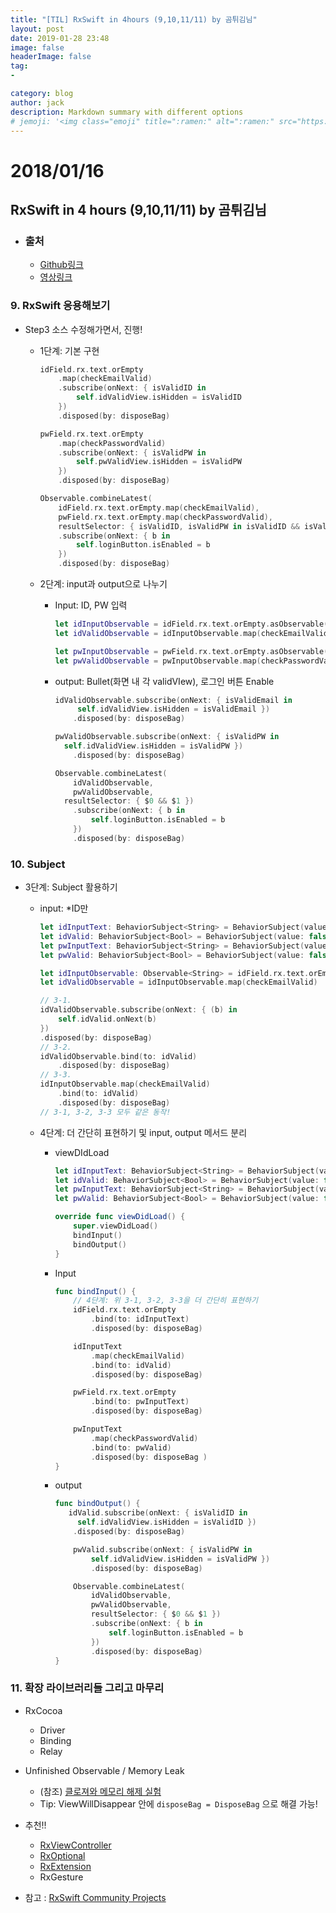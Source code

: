 ```yaml
---
title: "[TIL] RxSwift in 4hours (9,10,11/11) by 곰튀김님"
layout: post
date: 2019-01-28 23:48
image: false
headerImage: false
tag:
-

category: blog
author: jack
description: Markdown summary with different options
# jemoji: '<img class="emoji" title=":ramen:" alt=":ramen:" src="https://assets.github.com/images/icons/emoji/unicode/1f35c.png" height="20" width="20" align="absmiddle">'
---
```


# 2018/01/16

## RxSwift in 4 hours (9,10,11/11) by 곰튀김님

- ### 출처

  - [Github링크](https://github.com/iamchiwon/RxSwift_In_4_Hours)
  - [영상링크](https://youtu.be/2uumx7Vzidc)

### 9. RxSwift 응용해보기

- Step3  소스 수정해가면서, 진행!

  - 1단계: 기본 구현

    ```swift
    idField.rx.text.orEmpty
        .map(checkEmailValid)
        .subscribe(onNext: { isValidID in
            self.idValidView.isHidden = isValidID
        })
        .disposed(by: disposeBag)
    
    pwField.rx.text.orEmpty
        .map(checkPasswordValid)
        .subscribe(onNext: { isValidPW in
            self.pwValidView.isHidden = isValidPW
        })
        .disposed(by: disposeBag)
    
    Observable.combineLatest(
        idField.rx.text.orEmpty.map(checkEmailValid),
        pwField.rx.text.orEmpty.map(checkPasswordValid),
        resultSelector: { isValidID, isValidPW in isValidID && isValidPW })
        .subscribe(onNext: { b in
            self.loginButton.isEnabled = b
        })
        .disposed(by: disposeBag)
    ```

  - 2단계: input과 output으로 나누기

    - Input: ID, PW 입력

      ```swift
      let idInputObservable = idField.rx.text.orEmpty.asObservable()
      let idValidObservable = idInputObservable.map(checkEmailValid)
      
      let pwInputObservable = pwField.rx.text.orEmpty.asObservable()
      let pwValidObservable = pwInputObservable.map(checkPasswordValid)
      ```

    - output: Bullet(화면 내 각 validVIew), 로그인 버튼 Enable

      ```swift
      idValidObservable.subscribe(onNext: { isValidEmail in
           self.idValidView.isHidden = isValidEmail })
          .disposed(by: disposeBag)
      
      pwValidObservable.subscribe(onNext: { isValidPW in
      	self.idValidView.isHidden = isValidPW })
          .disposed(by: disposeBag)
      
      Observable.combineLatest(
          idValidObservable,
          pwValidObservable, 
      	resultSelector: { $0 && $1 })
          .subscribe(onNext: { b in
              self.loginButton.isEnabled = b
          })
          .disposed(by: disposeBag)
      ```

### 10. Subject

- 3단계: Subject 활용하기

  - input: *ID만

    ```swift
    let idInputText: BehaviorSubject<String> = BehaviorSubject(value: "")
    let idValid: BehaviorSubject<Bool> = BehaviorSubject(value: false)
    let pwInputText: BehaviorSubject<String> = BehaviorSubject(value: "")
    let pwValid: BehaviorSubject<Bool> = BehaviorSubject(value: false)
    
    let idInputObservable: Observable<String> = idField.rx.text.orEmpty.asObservable()
    let idValidObservable = idInputObservable.map(checkEmailValid)
    
    // 3-1.
    idValidObservable.subscribe(onNext: { (b) in
        self.idValid.onNext(b)
    })
    .disposed(by: disposeBag)
    // 3-2.
    idValidObservable.bind(to: idValid)
        .disposed(by: disposeBag)
    // 3-3.
    idInputObservable.map(checkEmailValid)
        .bind(to: idValid)
        .disposed(by: disposeBag)
    // 3-1, 3-2, 3-3 모두 같은 동작!
    ```

  - 4단계: 더 간단히 표현하기 및 input, output 메서드 분리

    - viewDIdLoad 

      ```swift
      let idInputText: BehaviorSubject<String> = BehaviorSubject(value: "")
      let idValid: BehaviorSubject<Bool> = BehaviorSubject(value: false)
      let pwInputText: BehaviorSubject<String> = BehaviorSubject(value: "")
      let pwValid: BehaviorSubject<Bool> = BehaviorSubject(value: false)
      
      override func viewDidLoad() {
          super.viewDidLoad()
          bindInput()
          bindOutput()
      }
      ```

    - Input

      ```swift
      func bindInput() {
          // 4단계: 위 3-1, 3-2, 3-3을 더 간단히 표현하기
          idField.rx.text.orEmpty
              .bind(to: idInputText)
              .disposed(by: disposeBag)
      
          idInputText
              .map(checkEmailValid)
              .bind(to: idValid)
              .disposed(by: disposeBag)
      
          pwField.rx.text.orEmpty
              .bind(to: pwInputText)
              .disposed(by: disposeBag)
      
          pwInputText
              .map(checkPasswordValid)
              .bind(to: pwValid)
              .disposed(by: disposeBag )  
      }
      ```

    - output

      ```swift
      func bindOutput() {
         idValid.subscribe(onNext: { isValidID in
           self.idValidView.isHidden = isValidID })
          .disposed(by: disposeBag)
      
          pwValid.subscribe(onNext: { isValidPW in
              self.idValidView.isHidden = isValidPW })
              .disposed(by: disposeBag)
      
          Observable.combineLatest(
              idValidObservable,
              pwValidObservable, 
              resultSelector: { $0 && $1 })
              .subscribe(onNext: { b in
                  self.loginButton.isEnabled = b
              })
              .disposed(by: disposeBag) 
      }
      ```

      

### 11. 확장 라이브러리들 그리고 마무리

- RxCocoa
  - Driver
  - Binding
  - Relay
- Unfinished Observable / Memory Leak
  - (참조) [클로져와 메모리 해제 실험](https://iamchiwon.github.io/2018/08/13/closure-mem/)
  - Tip: ViewWillDisappear 안에 ``disposeBag = DisposeBag`` 으로 해결 가능!

- 추천!!
  - [RxViewController](https://github.com/devxoul/RxViewController)
  - [RxOptional](https://github.com/RxSwiftCommunity/RxOptional)
  - [RxExtension](https://github.com/tokijh/RxSwiftExtensions)
  - RxGesture
- 참고 : [RxSwift Community Projects](https://community.rxswift.org/) 
